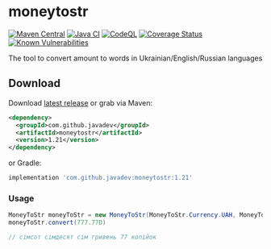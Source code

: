 moneytostr
==========

[![Maven Central](https://img.shields.io/maven-central/v/com.github.javadev/moneytostr?style=flat-square)](https://central.sonatype.com/artifact/com.github.javadev/moneytostr/1.21)
[![Java CI](https://github.com/javadev/moneytostr/actions/workflows/maven.yml/badge.svg)](https://github.com/javadev/moneytostr/actions/workflows/maven.yml)
[![CodeQL](https://github.com/javadev/moneytostr/actions/workflows/codeql-analysis.yml/badge.svg)](https://github.com/javadev/moneytostr/actions/workflows/codeql-analysis.yml)
[![Coverage Status](https://coveralls.io/repos/javadev/moneytostr-russian/badge.svg)](https://coveralls.io/r/javadev/moneytostr-russian)
[![Known Vulnerabilities](https://snyk.io/test/github/javadev/moneytostr/badge.svg?targetFile=pom.xml)](https://snyk.io/test/github/javadev/moneytostr?targetFile=pom.xml)


The tool to convert amount to words in Ukrainian/English/Russian languages

## Download

Download [latest release](https://github.com/javadev/moneytostr/releases) or grab via Maven:

```xml
<dependency>
  <groupId>com.github.javadev</groupId>
  <artifactId>moneytostr</artifactId>
  <version>1.21</version>
</dependency>
```
or Gradle:

```groovy
implementation 'com.github.javadev:moneytostr:1.21'

```

### Usage

```java
MoneyToStr moneyToStr = new MoneyToStr(MoneyToStr.Currency.UAH, MoneyToStr.Language.UKR, MoneyToStr.Pennies.NUMBER);
moneyToStr.convert(777.77D)

// сімсот сімдесят сім гривень 77 копійок
```
